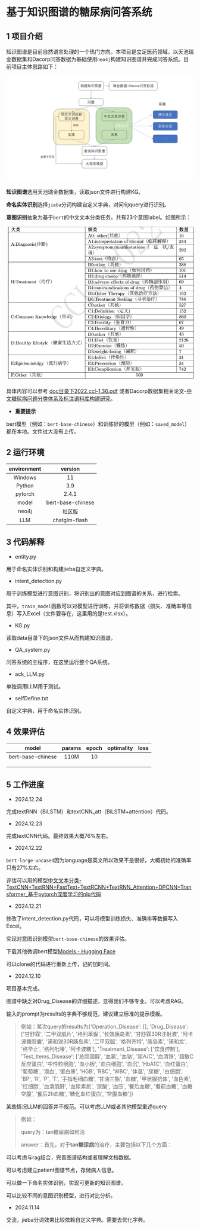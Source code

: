 # 基于知识图谱的糖尿病问答系统

## 1 项目介绍

知识图谱是目前自然语言处理的一个热门方向。本项目是立足医药领域，以天池瑞金数据集和Dacorp问答数据为基础使用`neo4j`构建知识图谱并完成问答系统。目前项目主体思路如下：

![img1](../img/img1.jpg)

**知识图谱**选用天池瑞金数据集，读取json文件进行构建KG。

**命名实体识别**选择`jieba`分词构建自定义字典，对问句query进行识别。

**意图识别**抽象为基于`bert`的中文文本分类任务。共有23个意图label。如图所示：

![PixPin_2024-12-12_15-43-13](../img/PixPin_2024-12-12_15-43-13.jpg)

具体内容可以参考 [doc目录下2022.ccl-1.36.pdf](..\doc\2022.ccl-1.36.pdf) 或者Dacorp数据集相关论文-[中文糖尿病问题分类体系及标注语料库构建研究](https://aclanthology.org/2022.ccl-1.36/)。

- **重要提示**

bert模型（例如：`bert-base-chinese`）和训练好的模型（例如：`saved_model`）都在本地。文件过大没有上传。

## 2 运行环境

| environment |      version      |
| :---------: | :---------------: |
|   Windows   |        11         |
|   Python    |        3.9        |
|   pytorch   |       2.4.1       |
|    model    | bert-base-chinese |
|    neo4j    |      社区版       |
|     LLM     |   chatglm-flash   |

 

## 3 代码解释

- entity.py 

用于命名实体识别和构建jieba自定义字典。

- intent_detection.py

用于训练模型进行意图识别，将识别出的意图对应到图谱的关系，进行检索。

其中，`train_model`函数可以对模型进行训练，并将训练数据（损失、准确率等信息）写入Excel（文件要存在，这里用的是test.xlsx）。

- KG.py

读取data目录下的json文件从而构建知识图谱。

- QA_system.py

问答系统的主程序，在这里运行整个QA系统。

- ack_LLM.py

单独调用LLM用于测试。

- selfDefine.txt

自定义字典，用于命名实体识别。

## 4 效果评估

|       model       | params | epoch | optimality | loss |
| :---------------: | :----: | :---: | :--------: | :--: |
| bert-base-chinese |  110M  |  10   |            |      |
|                   |        |       |            |      |
|                   |        |       |            |      |
|                   |        |       |            |      |





## 5 工作进度

- 2024.12.24

完成textRNN（BiLSTM）和textCNN_att（BiLSTM+attention）代码。

- 2024.12.23

完成textCNN代码。最终效果大概76%左右。

- 2024.12.22

`bert-large-uncased`因为language是英文所以效果不是很好，大概初始的准确率只有27%左右。

评估可以用的模型[中文文本分类-TextCNN+TextRNN+FastText+TextRCNN+TextRNN_Attention+DPCNN+Transformer_基于pytorch深度学习的nlp代码](https://blog.csdn.net/qq_31136513/article/details/131589556)

- 2024.12.21

修改了intent_detection.py代码，可以将模型训练损失、准确率等数据写入Excel。

实现对意图识别模型`bert-base-chinese`的效果评估。

下载其他微调bert模型[Models - Hugging Face](https://huggingface.co/models?other=base_model:finetune:google-bert/bert-base-chinese)

可以clone的代码进行重新上传，记的加时间。

- 2024.12.10

项目基本完成。

图谱中缺乏对Drug_Disease的详细描述，显得我们不够专业。可以考虑RAG。

输入的prompt为results的字典不够规范，建议建立标准的提示模板。

> 例如：某次query的results为{'Operation_Disease': [], 'Drug_Disease': ['甘舒霖', '二甲双胍片', '格列苯脲', '长效胰岛素', '甘舒霖30R注射液', '阿卡波糖胶囊', '诺和锐30R胰岛素', '二甲双胍', '格列齐特', '胰岛素', '诺和龙', '格华止', '格列吡嗪', '阿卡波糖'], 'Treatment_Disease': ['饮食控制'], 'Test_Items_Disease': ['总胆固醇', '血氯', '血钠', '尿A/C', '血清铁', '超敏C反应蛋白', '中性粒细胞', '血小板', '血白细胞', '血沉', 'HbA1C', '血红蛋白', '葡萄糖', '潜血', '蛋白质', 'HGB', 'RBC', 'WBC', '体温', '尿糖', '白细胞', 'BP', 'R', 'P', 'T', '手指毛细血糖', '甘油三酯', '血糖', '甲状腺抗体', '血色素', '红细胞', '血清肌酐', '血尿素氮', '尿酸', '血压', '餐后血糖', '餐前血糖', '血糖空腹', '餐后2h血糖', '糖化血红蛋白', '空腹血糖']}

某些情况LLM的回答并不规范。可以考虑LLM或者其他模型重述query

> 例如：
>
> query为：tan糖尿病如何治
>
> answer：首先，对于**tan糖尿病**的治疗，主要包括以下几个方面：

可以考虑与rag结合，完善图谱结构或者理解文档数据。

可以考虑建立patient图谱节点，存储病人信息。

可以做一下命名实体识别，实现可更新的知识图谱。

可以比较不同的意图识别模型，进行对比分析。

- 2024.11.14

交流，jieba分词效果比较依赖自定义字典。需要去优化字典。




